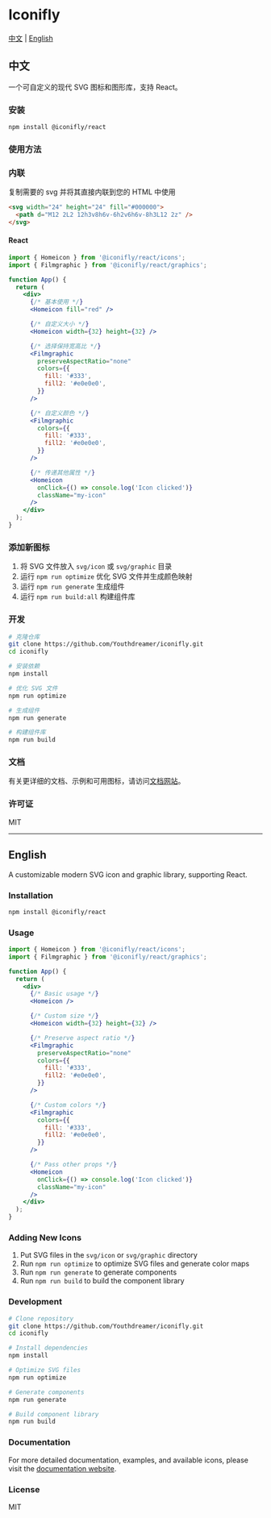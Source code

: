# Iconifly

[中文](#chinese) | [English](#english)

<a id="chinese"></a>

## 中文

一个可自定义的现代 SVG 图标和图形库，支持 React。

### 安装

```bash
npm install @iconifly/react
```

### 使用方法

### 内联

复制需要的 svg 并将其直接内联到您的 HTML 中使用

```html
<svg width="24" height="24" fill="#000000">
  <path d="M12 2L2 12h3v8h6v-6h2v6h6v-8h3L12 2z" />
</svg>
```

#### React

```jsx
import { Homeicon } from '@iconifly/react/icons';
import { Filmgraphic } from '@iconifly/react/graphics';

function App() {
  return (
    <div>
      {/* 基本使用 */}
      <Homeicon fill="red" />

      {/* 自定义大小 */}
      <Homeicon width={32} height={32} />

      {/* 选择保持宽高比 */}
      <Filmgraphic
        preserveAspectRatio="none"
        colors={{
          fill: '#333',
          fill2: '#e0e0e0',
        }}
      />

      {/* 自定义颜色 */}
      <Filmgraphic
        colors={{
          fill: '#333',
          fill2: '#e0e0e0',
        }}
      />

      {/* 传递其他属性 */}
      <Homeicon
        onClick={() => console.log('Icon clicked')}
        className="my-icon"
      />
    </div>
  );
}
```

### 添加新图标

1. 将 SVG 文件放入 `svg/icon` 或 `svg/graphic` 目录
2. 运行 `npm run optimize` 优化 SVG 文件并生成颜色映射
3. 运行 `npm run generate` 生成组件
4. 运行 `npm run build:all` 构建组件库

### 开发

```bash
# 克隆仓库
git clone https://github.com/Youthdreamer/iconifly.git
cd iconifly

# 安装依赖
npm install

# 优化 SVG 文件
npm run optimize

# 生成组件
npm run generate

# 构建组件库
npm run build
```

### 文档

有关更详细的文档、示例和可用图标，请访问[文档网站](https://youthdreamer.github.io/iconifly/)。

### 许可证

MIT

---

<a id="english"></a>

## English

A customizable modern SVG icon and graphic library, supporting React.

### Installation

```bash
npm install @iconifly/react
```

### Usage

```jsx
import { Homeicon } from '@iconifly/react/icons';
import { Filmgraphic } from '@iconifly/react/graphics';

function App() {
  return (
    <div>
      {/* Basic usage */}
      <Homeicon />

      {/* Custom size */}
      <Homeicon width={32} height={32} />

      {/* Preserve aspect ratio */}
      <Filmgraphic
        preserveAspectRatio="none"
        colors={{
          fill: '#333',
          fill2: '#e0e0e0',
        }}
      />

      {/* Custom colors */}
      <Filmgraphic
        colors={{
          fill: '#333',
          fill2: '#e0e0e0',
        }}
      />

      {/* Pass other props */}
      <Homeicon
        onClick={() => console.log('Icon clicked')}
        className="my-icon"
      />
    </div>
  );
}
```

### Adding New Icons

1. Put SVG files in the `svg/icon` or `svg/graphic` directory
2. Run `npm run optimize` to optimize SVG files and generate color maps
3. Run `npm run generate` to generate components
4. Run `npm run build` to build the component library

### Development

```bash
# Clone repository
git clone https://github.com/Youthdreamer/iconifly.git
cd iconifly

# Install dependencies
npm install

# Optimize SVG files
npm run optimize

# Generate components
npm run generate

# Build component library
npm run build
```

### Documentation

For more detailed documentation, examples, and available icons, please visit the [documentation website](https://youthdreamer.github.io/iconifly/).

### License

MIT
